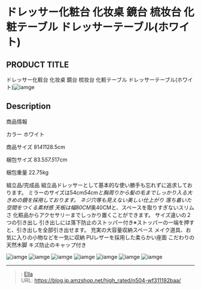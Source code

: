 # ドレッサー化粧台 化妆桌 鏡台 梳妆台 化粧テーブル ドレッサーテーブル(ホワイト)


## PRODUCT TITLE 

ドレッサー化粧台 化妆桌 鏡台 梳妆台 化粧テーブル ドレッサーテーブル(ホワイト)![iamge](https://b2bfiles1.gigab2b.cn/image/wkseller/1157/20231009_7149e6e45ba13db38ea2020050728ec7.jpg)

## Description

商品情報




カラー
ホワイト


商品サイズ
81*41*128.5cm


梱包サイズ
83.5*57.5*17cm


梱包重量
22.75kg


組立品/完成品
組立品ドレッサーとして基本的な使い勝手も忘れずに追求しております。 ミラーのサイズは54cm*54cmと胸周りから髪の毛までしっかり入る大きめの鏡を採用しております。
ネジ穴等も見えない美しい仕上がり 落ち着いた空間をつくる素材感
天板は幅80CM*奥40CMと、スペースを取りすぎないスリムさ 化粧品からアクセサリーまでしっかり置くことができます。
サイズ違いの２つの引き出し 引き出しには落下防止のストッパー付き※ストッパーの一端を押すと、引き出しを全部引き出せます。
充実の大容量収納スペース メイク道具、お気に入りの小物などを一気に収納
PUレザーを採用した柔らかい座面 こだわりの天然木脚 キズ防止のキャップ付き




![iamge](https://b2bfiles1.gigab2b.cn/image/wkseller/1157/20210920_43c41c68fd868b1c66369efc02d7c52e.jpg)
![iamge](https://b2bfiles1.gigab2b.cn/image/wkseller/1157/20210920_09ce71662a735c560c9bdfd92695529e.jpg)
![iamge](https://b2bfiles1.gigab2b.cn/image/wkseller/1157/20210920_c386661fc2798de8809fc9ef0e538bd7.jpg)
![iamge](https://b2bfiles1.gigab2b.cn/image/wkseller/1157/20210920_874ef522ca34186dff8fa6c64acd339a.jpg)
![iamge](https://b2bfiles1.gigab2b.cn/image/wkseller/1157/20231009_cb807dc3c30b72e9294c059d5a4b7817.jpg)
![iamge](https://b2bfiles1.gigab2b.cn/image/wkseller/1157/20210920_db0c9e9780f7b0e1109efedc44249f36.jpg)
![iamge](https://b2bfiles1.gigab2b.cn/image/wkseller/1157/20220204_0f3448d36860356c3ec30204a5bc20e1.jpg)


---

> : [Ella](https://blog.jp.amzshop.net/)  
> URL: https://blog.jp.amzshop.net/high_rated/n504-wf311192baa/  

